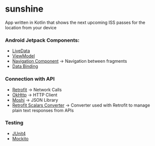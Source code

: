 # sunshine
App written in Kotlin that shows the next upcoming ISS passes for the location from your device

### Android Jetpack Components:
- [LiveData](https://developer.android.com/topic/libraries/architecture/livedata)
- [ViewModel](https://developer.android.com/topic/libraries/architecture/viewmodel)
- [Navigation Component](https://developer.android.com/topic/libraries/architecture/navigation/) -> Navigation between fragments
- [Data Binding](https://developer.android.com/topic/libraries/data-binding)

### Connection with API
- [Retrofit](https://square.github.io/retrofit/) -> Network Calls
- [OkHttp](https://square.github.io/okhttp) -> HTTP Client
- [Moshi](https://github.com/square/moshi) -> JSON Library
- [Retrofit Scalars Converter](https://github.com/square/retrofit/tree/master/retrofit-converters/scalars) -> Converter used with Retrofit to manage plain text responses from APIs

### Testing
- [JUnit4](https://github.com/junit-team/junit4)
- [Mockito](https://github.com/mockito/mockito)
